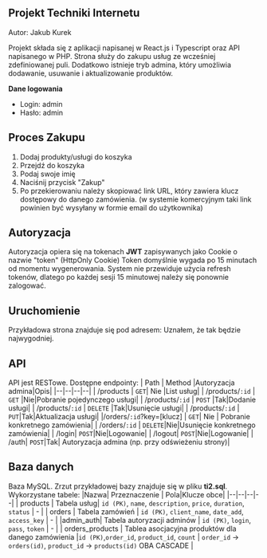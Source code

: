 ## Projekt Techniki Internetu
Autor: Jakub Kurek

Projekt składa się z aplikacji napisanej w React.js i Typescript oraz API napisanego w PHP. Strona służy do zakupu usług ze wcześniej zdefiniowanej puli. 
Dodatkowo istnieje tryb admina, który umożliwia dodawanie, usuwanie i aktualizowanie produktów.


**Dane logowania**
 - Login: admin
 - Hasło: admin

## Proces Zakupu

 1. Dodaj produkty/usługi do koszyka
 2. Przejdź do koszyka
 3. Podaj swoje imię
 4. Naciśnij przycisk "Zakup"
 5. Po przekierowaniu należy skopiować link URL, który zawiera klucz dostępowy do danego zamówienia. (w systemie komercyjnym taki link powinien być wysyłany w formie email do użytkownika)

## Autoryzacja
Autoryzacja opiera się na tokenach **JWT** zapisywanych jako Cookie o nazwie "token" (HttpOnly Cookie)
Token domyślnie wygada po 15 minutach od momentu wygenerowania. System nie przewiduje użycia refresh tokenów, dlatego po każdej sesji 15 minutowej należy się ponownie zalogować.

## Uruchomienie

Przykładowa strona znajduje się pod adresem: 
Uznałem, że tak będzie najwygodniej.

## API
API jest RESTowe. Dostępne endpointy:
| Path | Method |Autoryzacja admina|Opis|
|--|--|--|--|
| /products | `GET`| Nie |List usług|
| /products/`:id` | `GET` |Nie|Pobranie pojedynczego usługi|
| /products/`:id` | `POST` |Tak|Dodanie usługi|
| /products/`:id` | `DELETE` |Tak|Usunięcie usługi|
| /products/`:id` | `PUT`|Tak|Aktualizacja usługi|
|/orders/`:id`?key=[klucz] | `GET`| Nie | Pobranie konkretnego zamówienia|
| /orders/`:id` | `DELETE`|Nie|Usunięcie konkretnego zamówienia|
| /login| `POST`|Nie|Logowanie|
| /logout| `POST`|Nie|Logowanie|
| /auth| `POST`|Tak| Autoryzacja admina (np. przy odświeżeniu strony)|

## Baza danych
Baza MySQL. Zrzut przykładowej bazy znajduje się w pliku **ti2.sql**. Wykorzystane tabele:
|Nazwa| Przeznaczenie | Pola|Klucze obce| 
|--|--|--|--|
| products | Tabela usług| `id (PK)`, `name`, `description`, `price`, `duration`, `status` | - |
| orders | Tabela zamówień | `id (PK)`, `client_name`, `date_add`, `access_key`  | - |
|admin_auth| Tabela autoryzacji adminów | `id (PK)`, `login`, `pass`, `token` | - |
| orders_products | Tablea asocjacyjna  produktów dla danego zamówienia |`id (PK)`,`order_id`, `product_id`, `count` | `order_id` -> `orders(id)`, `product_id` -> `products(id)` OBA CASCADE |




